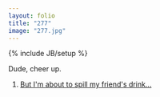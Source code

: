 ```yaml
---
layout: folio
title: "277"
image: "277.jpg"
---
```

{% include JB/setup %}

<div class="copy">
	<p>Dude, cheer up.</p>
</div>

<div class="choice">
	<ol>
		<li><a href="279.html">
			But I'm about to spill my friend's drink...
</a></li>
	</ol>
</div>